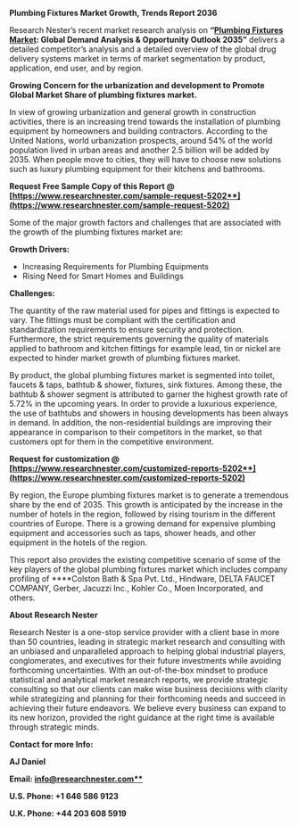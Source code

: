 ﻿**Plumbing Fixtures Market Growth, Trends Report 2036**

Research Nester’s recent market research analysis on **“[Plumbing Fixtures Market](https://www.researchnester.com/reports/plumbing-fixtures-market/5202): Global Demand Analysis & Opportunity Outlook 2035”** delivers a detailed competitor’s analysis and a detailed overview of the global drug delivery systems market in terms of market segmentation by product, application, end user, and by region.

**Growing Concern for the urbanization and development to Promote Global Market Share of plumbing fixtures market.**

In view of growing urbanization and general growth in construction activities, there is an increasing trend towards the installation of plumbing equipment by homeowners and building contractors. According to the United Nations, world urbanization prospects, around 54% of the world population lived in urban areas and another 2.5 billion will be added by 2035. When people move to cities, they will have to choose new solutions such as luxury plumbing equipment for their kitchens and bathrooms.

**Request Free Sample Copy of this Report @ [https://www.researchnester.com/sample-request-5202**](https://www.researchnester.com/sample-request-5202)**

Some of the major growth factors and challenges that are associated with the growth of the plumbing fixtures market are:

**Growth Drivers:**

- Increasing Requirements for Plumbing Equipments
- Rising Need for Smart Homes and Buildings

**Challenges:**

The quantity of the raw material used for pipes and fittings is expected to vary. The fittings must be compliant with the certification and standardization requirements to ensure security and protection. Furthermore, the strict requirements governing the quality of materials applied to bathroom and kitchen fittings for example lead, tin or nickel are expected to hinder market growth of plumbing fixtures market. 

By product, the global plumbing fixtures market is segmented into toilet, faucets & taps, bathtub & shower, fixtures, sink fixtures. Among these, the bathtub & shower segment is attributed to garner the highest growth rate of 5.72% in the upcoming years. In order to provide a luxurious experience, the use of bathtubs and showers in housing developments has been always in demand. In addition, the non-residential buildings are improving their appearance in comparison to their competitors in the market, so that customers opt for them in the competitive environment.

**Request for customization @ [https://www.researchnester.com/customized-reports-5202**](https://www.researchnester.com/customized-reports-5202)**

By region, the Europe plumbing fixtures market is to generate a tremendous share by the end of 2035. This growth is anticipated by the increase in the number of hotels in the region, followed by rising tourism in the different countries of Europe. There is a growing demand for expensive plumbing equipment and accessories such as taps, shower heads, and other equipment in the hotels of the region. 

This report also provides the existing competitive scenario of some of the key players of the global plumbing fixtures market which includes company profiling of **<a name="_hlk143770753"></a>**Colston Bath & Spa Pvt. Ltd., Hindware, DELTA FAUCET COMPANY, Gerber, Jacuzzi Inc., Kohler Co., Moen Incorporated, and others.

**About Research Nester**

Research Nester is a one-stop service provider with a client base in more than 50 countries, leading in strategic market research and consulting with an unbiased and unparalleled approach to helping global industrial players, conglomerates, and executives for their future investments while avoiding forthcoming uncertainties. With an out-of-the-box mindset to produce statistical and analytical market research reports, we provide strategic consulting so that our clients can make wise business decisions with clarity while strategizing and planning for their forthcoming needs and succeed in achieving their future endeavors. We believe every business can expand to its new horizon, provided the right guidance at the right time is available through strategic minds.

**Contact for more Info:**

**AJ Daniel**

**Email: [info@researchnester.com**](mailto:info@researchnester.com)**

**U.S. Phone: +1 646 586 9123** 

**U.K. Phone: +44 203 608 5919**
